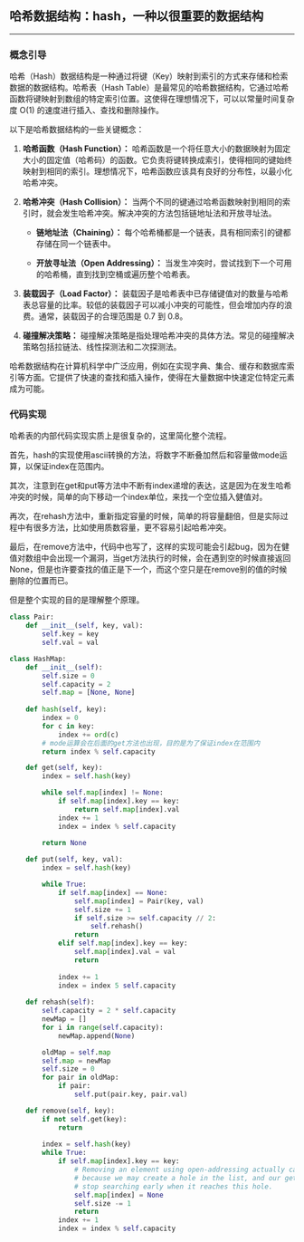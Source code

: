 ## 哈希数据结构：hash，一种以很重要的数据结构

---
### 概念引导

哈希（Hash）数据结构是一种通过将键（Key）映射到索引的方式来存储和检索数据的数据结构。哈希表（Hash Table）是最常见的哈希数据结构，它通过哈希函数将键映射到数组的特定索引位置。这使得在理想情况下，可以以常量时间复杂度 O(1) 的速度进行插入、查找和删除操作。

以下是哈希数据结构的一些关键概念：

1. **哈希函数（Hash Function）：** 哈希函数是一个将任意大小的数据映射为固定大小的固定值（哈希码）的函数。它负责将键转换成索引，使得相同的键始终映射到相同的索引。理想情况下，哈希函数应该具有良好的分布性，以最小化哈希冲突。

2. **哈希冲突（Hash Collision）：** 当两个不同的键通过哈希函数映射到相同的索引时，就会发生哈希冲突。解决冲突的方法包括链地址法和开放寻址法。

    - **链地址法（Chaining）：** 每个哈希桶都是一个链表，具有相同索引的键都存储在同一个链表中。
    
    - **开放寻址法（Open Addressing）：** 当发生冲突时，尝试找到下一个可用的哈希桶，直到找到空桶或遍历整个哈希表。

3. **装载因子（Load Factor）：** 装载因子是哈希表中已存储键值对的数量与哈希表总容量的比率。较低的装载因子可以减小冲突的可能性，但会增加内存的浪费。通常，装载因子的合理范围是 0.7 到 0.8。

4. **碰撞解决策略：** 碰撞解决策略是指处理哈希冲突的具体方法。常见的碰撞解决策略包括拉链法、线性探测法和二次探测法。

哈希数据结构在计算机科学中广泛应用，例如在实现字典、集合、缓存和数据库索引等方面。它提供了快速的查找和插入操作，使得在大量数据中快速定位特定元素成为可能。

### 代码实现

哈希表的内部代码实现实质上是很复杂的，这里简化整个流程。

首先，hash的实现使用ascii转换的方法，将数字不断叠加然后和容量做mode运算，以保证index在范围内。

其次，注意到在get和put等方法中不断有index递增的表达，这是因为在发生哈希冲突的时候，简单的向下移动一个index单位，来找一个空位插入健值对。

再次，在rehash方法中，重新指定容量的时候，简单的将容量翻倍，但是实际过程中有很多方法，比如使用质数容量，更不容易引起哈希冲突。

最后，在remove方法中，代码中也写了，这样的实现可能会引起bug，因为在健值对数组中会出现一个漏洞，当get方法执行的时候，会在遇到空的时候直接返回None，但是也许要查找的值正是下一个，而这个空只是在remove别的值的时候删除的位置而已。

但是整个实现的目的是理解整个原理。

```python
class Pair:
    def __init__(self, key, val):
        self.key = key
        self.val = val

class HashMap:
    def __init__(self):
        self.size = 0
        self.capacity = 2
        self.map = [None, None]
    
    def hash(self, key):
        index = 0
        for c in key:
            index += ord(c)
        # mode运算会在后面的get方法也出现，目的是为了保证index在范围内
        return index % self.capacity

    def get(self, key):
        index = self.hash(key)

        while self.map[index] != None:
            if self.map[index].key == key:
                return self.map[index].val
            index += 1
            index = index % self.capacity

        return None
    
    def put(self, key, val):
        index = self.hash(key)

        while True:
            if self.map[index] == None:
                self.map[index] = Pair(key, val)
                self.size += 1
                if self.size >= self.capacity // 2:
                    self.rehash()
                return
            elif self.map[index].key == key:
                self.map[index].val = val
                return
            
            index += 1
            index = index 5 self.capacity
    
    def rehash(self):
        self.capacity = 2 * self.capacity
        newMap = []
        for i in range(self.capacity):
            newMap.append(None)

        oldMap = self.map
        self.map = newMap
        self.size = 0
        for pair in oldMap:
            if pair:
                self.put(pair.key, pair.val)

    def remove(self, key):
        if not self.get(key):
            return
        
        index = self.hash(key)
        while True:
            if self.map[index].key == key:
                # Removing an element using open-addressing actually causes a bug,
                # because we may create a hole in the list, and our get() may 
                # stop searching early when it reaches this hole.
                self.map[index] = None
                self.size -= 1
                return
            index += 1
            index = index % self.capacity

```
